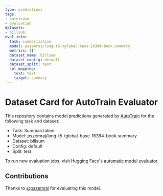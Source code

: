 ```yaml
---
type: predictions
tags:
- autotrain
- evaluation
datasets:
- billsum
eval_info:
  task: summarization
  model: pszemraj/long-t5-tglobal-base-16384-book-summary
  metrics: []
  dataset_name: billsum
  dataset_config: default
  dataset_split: test
  col_mapping:
    text: text
    target: summary
---
```

# Dataset Card for AutoTrain Evaluator

This repository contains model predictions generated by [AutoTrain](https://huggingface.co/autotrain) for the following task and dataset:

* Task: Summarization
* Model: pszemraj/long-t5-tglobal-base-16384-book-summary
* Dataset: billsum
* Config: default
* Split: test

To run new evaluation jobs, visit Hugging Face's [automatic model evaluator](https://huggingface.co/spaces/autoevaluate/model-evaluator).

## Contributions

Thanks to [@pszemraj](https://huggingface.co/pszemraj) for evaluating this model.